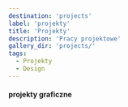 ```yaml
---
destination: 'projects'
label: 'projekty'
title: 'Projekty'
description: 'Pracy projektowe'
gallery_dir: 'projects/'
tags:
  - Projekty
  - Design
---
```


#### projekty graficzne


